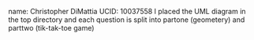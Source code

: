 name: Christopher DiMattia
UCID: 10037558
 I placed the UML diagram in the top directory and each question is split into partone (geometery) and parttwo (tik-tak-toe game)
